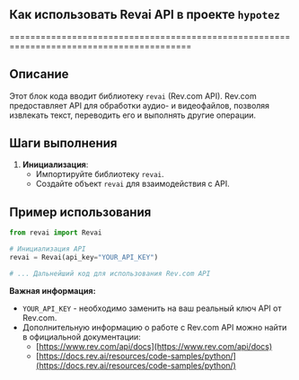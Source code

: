 ## Как использовать Revai API в проекте `hypotez`
=========================================================================================

Описание
-------------------------
Этот блок кода вводит библиотеку `revai` (Rev.com API). Rev.com предоставляет API для обработки аудио- и видеофайлов, позволяя извлекать текст, переводить его и выполнять другие операции.

Шаги выполнения
-------------------------
1. **Инициализация**: 
    - Импортируйте библиотеку `revai`.
    - Создайте объект `revai` для взаимодействия с API.

Пример использования
-------------------------

```python
from revai import Revai

# Инициализация API
revai = Revai(api_key="YOUR_API_KEY")

# ... Дальнейший код для использования Rev.com API
```

**Важная информация:**
- `YOUR_API_KEY` - необходимо заменить на ваш реальный ключ API от Rev.com.
- Дополнительную информацию о работе с Rev.com API можно найти в официальной документации:
    - [https://www.rev.com/api/docs](https://www.rev.com/api/docs)
    - [https://docs.rev.ai/resources/code-samples/python/](https://docs.rev.ai/resources/code-samples/python/)
